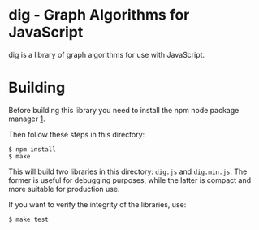 dig - Graph Algorithms for JavaScript
=====================================

dig is a library of graph algorithms for use with JavaScript.

Building
========

Before building this library you need to install the npm node package manager
[1].

Then follow these steps in this directory:

    $ npm install
    $ make

This will build two libraries in this directory: `dig.js` and `dig.min.js`. The
former is useful for debugging purposes, while the latter is compact and more
suitable for production use.

If you want to verify the integrity of the libraries, use:

    $ make test


[1]: http://npmjs.org/
